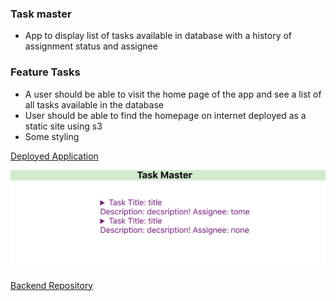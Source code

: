 ### Task master
- App to display list of tasks available in database with a history of assignment status and assignee

### Feature Tasks
- A user should be able to visit the home page of the app and see a list of all tasks available in the database
- User should be able to find the homepage on internet deployed as a static site using s3
- Some styling

[Deployed Application](http://taskmaster-frontend-env.s3-website-us-west-2.amazonaws.com/)

![Screenshot](https://github.com/gpadmapriya/taskmaster-frontend/blob/master/public/Taskmaster_frontend.png)

[Backend Repository](https://github.com/gpadmapriya/taskmaster)